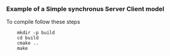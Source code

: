 ### Example of a Simple synchronus Server Client model

To compile follow these steps
```
    mkdir -p build 
    cd build
    cmake ..
    make 
```
